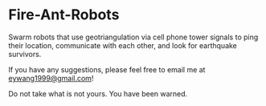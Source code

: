 # Fire-Ant-Robots
Swarm robots that use geotriangulation via cell phone tower signals to ping their location, communicate with each other, and look for earthquake survivors.

If you have any suggestions, please feel free to email me at eywang1999@gmail.com! 

Do not take what is not yours. You have been warned.
